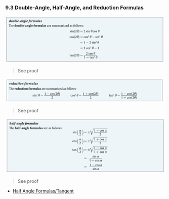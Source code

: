 ### 9.3 Double-Angle, Half-Angle, and Reduction Formulas

![Summary 1](./ch09-03-sum1.png)
> See proof

![Summary 2](./ch09-03-sum2.png)
> See proof

![Summary 3](./ch09-03-sum3.png)
> See proof
- [Half Angle Formulas/Tangent](https://proofwiki.org/wiki/Half_Angle_Formulas/Tangent)